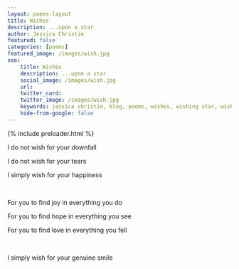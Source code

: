 ```yaml
---
layout: poems-layout
title: Wishes
description: ...upon a star
author: Jessica Christie
featured: false
categories: [poems]
featured_image: /images/wish.jpg
seo:
    title: Wishes
    description: ...upon a star
    social_image: /images/wish.jpg
    url:
    twitter_card:
    twitter_image: /images/wish.jpg
    keywords: jessica christie, blog, poems, wishes, wishing star, wishes upon a star, tears, happiness, joy, hope, love, smile
    hide-from-google: false
---
```


{% include preloader.html %}

I do not wish for your downfall

I do not wish for your tears

I simply wish for your happiness

&nbsp;

For you to find joy in everything you do

For you to find hope in everything you see

For you to find love in everything you fell

&nbsp;

I simply wish for your genuine smile

&nbsp;
